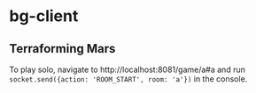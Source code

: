 # bg-client

## Terraforming Mars

To play solo, navigate to http://localhost:8081/game/a#a and
run `socket.send({action: 'ROOM_START', room: 'a'})` in the console.
